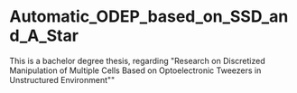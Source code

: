# Automatic_ODEP_based_on_SSD_and_A_Star
This is a bachelor degree thesis, regarding "Research on Discretized Manipulation of Multiple Cells Based on Optoelectronic Tweezers in Unstructured Environment""
